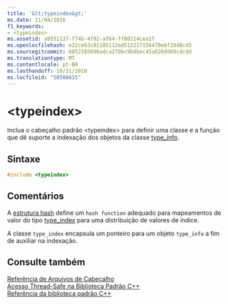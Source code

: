 ```yaml
---
title: '&lt;typeindex&gt;'
ms.date: 11/04/2016
f1_keywords:
- <typeindex>
ms.assetid: a9551137-f74b-4f02-af64-ff00214cea1f
ms.openlocfilehash: e22ce63c01185112ed512217156470e6f2948cd5
ms.sourcegitcommit: 6052185696adca270bc9bdbec45a626dd89cdcdd
ms.translationtype: MT
ms.contentlocale: pt-BR
ms.lasthandoff: 10/31/2018
ms.locfileid: "50566615"
---
```

# <a name="lttypeindexgt"></a>&lt;typeindex&gt;

Inclua o cabeçalho padrão \<typeindex> para definir uma classe e a função que dê suporte a indexação dos objetos da classe [type_info](../cpp/type-info-class.md).

## <a name="syntax"></a>Sintaxe

```cpp
#include <typeindex>
```

## <a name="remarks"></a>Comentários

A [estrutura hash](../standard-library/hash-structure.md) define um `hash function` adequado para mapeamentos de valor do tipo [type_index](../standard-library/type-index-class.md) para uma distribuição de valores de índice.

A classe `type_index` encapsula um ponteiro para um objeto `type_info` a fim de auxiliar na indexação.

## <a name="see-also"></a>Consulte também

[Referência de Arquivos de Cabeçalho](../standard-library/cpp-standard-library-header-files.md)<br/>
[Acesso Thread-Safe na Biblioteca Padrão C++](../standard-library/thread-safety-in-the-cpp-standard-library.md)<br/>
[Referência da biblioteca padrão C++](../standard-library/cpp-standard-library-reference.md)<br/>
